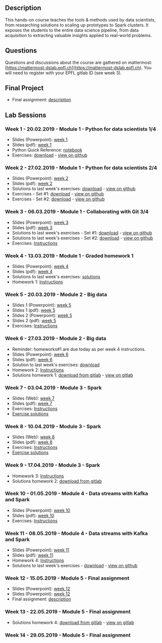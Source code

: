 ## Description

This hands-on course teaches the tools & methods used by data scientists, from researching solutions to scaling up prototypes to Spark clusters. It exposes the students to the entire data science pipeline, from data acquisition to extracting valuable insights applied to real-world problems.

## Questions

Questions and discussions about the course are gathered on mattermost: [https://mattermost-dslab.epfl.ch](https://mattermost-dslab.epfl.ch). You will need to register with your EPFL gitlab ID (see week 3).

## Final Project

- Final assignment: [description](/final_project/README.md)

## Lab Sessions

### Week 1 - 20.02.2019 - Module 1 - Python for data scientists 1/4

- Slides (Powerpoint): [week 1](https://github.com/dslab2019/dslab2019.github.io/raw/master/slides/DSLab2019_week-1.pptx)
- Slides (pdf): [week 1](https://github.com/dslab2019/dslab2019.github.io/raw/master/slides/DSLab2019_week-1.pdf)
- Python Quick Reference: [notebook](http://nbviewer.jupyter.org/github/justmarkham/python-reference/blob/master/reference.ipynb)
- Exercises: [download](/notebooks/DSLab_week1_CCPython-final.ipynb) - [view on github](https://github.com/dslab2019/dslab2019.github.io/blob/master/notebooks/DSLab_week1_CCPython-final.ipynb)

### Week 2 - 27.02.2019 - Module 1 - Python for data scientists 2/4

- Slides (Powerpoint): [week 2](https://github.com/dslab2019/dslab2019.github.io/raw/master/slides/DSLab2019_week-2.pptx)
- Slides (pdf): [week 2](https://github.com/dslab2019/dslab2019.github.io/raw/master/slides/DSLab2019_week-2.pdf)
- Solutions to last week's exercises: [download](https://github.com/dslab2018/dslab2018.github.io/raw/master/notebooks/DSLab_week1_CCPython-Solution-final.ipynb) - [view on github](https://github.com/dslab2019/dslab2019.github.io/blob/master/notebooks/DSLab_week1_CCPython-Solution-final.ipynb)
- Exercises - Set #1: [download](https://github.com/dslab2019/dslab2019.github.io/raw/master/notebooks/DSLab_week2_PythonDSLibs-NumPy_Matplotlib-final.ipynb) - [view on github](https://github.com/dslab2019/dslab2019.github.io/blob/master/notebooks/DSLab_week2_PythonDSLibs-NumPy_Matplotlib-final.ipynb)
- Exercises - Set #2: [download](https://github.com/dslab2019/dslab2019.github.io/raw/master/notebooks/DSLab_week2_PythonDSLibs-Pandas_sklearn-final.ipynb) - [view on github](https://github.com/dslab2019/dslab2019.github.io/blob/master/notebooks/DSLab_week2_PythonDSLibs-Pandas_sklearn-final.ipynb)

### Week 3 - 06.03.2019 - Module 1 - Collaborating with Git 3/4

- Slides (Powerpoint): [week 3](https://github.com/dslab2019/dslab2019.github.io/raw/master/slides/DSLab2019_week-3.pptx)
- Slides (pdf): [week 3](https://github.com/dslab2019/dslab2019.github.io/raw/master/slides/DSLab2019_week-3.pdf)
- Solutions to last week's exercises - Set #1: [download](https://github.com/dslab2019/dslab2019.github.io/raw/master/notebooks/DSLab_week2_PythonDSLibs-NumPy_Matplotlib-Solution.ipynb) - [view on github](./notebooks/DSLab_week2_PythonDSLibs-NumPy_Matplotlib-Solution.ipynb)
- Solutions to last week's exercises - Set #2: [download](https://github.com/dslab2019/dslab2019.github.io/raw/master/notebooks/DSLab_week2_PythonDSLibs-Pandas_sklearn-Solution.ipynb) - [view on github](./notebooks/DSLab_week2_PythonDSLibs-Pandas_sklearn-Solution.ipynb)
- Exercises: [Instructions](./labs/week3/README.md)

### Week 4 - 13.03.2019 - Module 1 - Graded homework 1

- Slides (Powerpoint): [week 4](https://github.com/dslab2019/dslab2019.github.io/raw/master/slides/DSLab2019_week-4.pptx)
- Slides (pdf): [week 4](https://github.com/dslab2019/dslab2019.github.io/raw/master/slides/DSLab2019_week-4.pdf)
- Solutions to last week's exercises: [solutions](./labs/week3/Solutions.md)
- Homework 1: [Instructions](./labs/week4/README.md)

### Week 5 - 20.03.2019 - Module 2 - Big data

- Slides 1 (Powerpoint): [week 5](https://github.com/dslab2019/dslab2019.github.io/raw/master/slides/DSLab2019_Bootstrapping_your_Digitalization_Journey.pptx)
- Slides 1 (pdf): [week 5](https://github.com/dslab2019/dslab2019.github.io/raw/master/slides/DSLab2019_Bootstrapping_your_Digitalization_Journey.pdf)
- Slides 2 (Powerpoint): [week 5](https://github.com/dslab2019/dslab2019.github.io/raw/master/slides/DSLab2019_week-5.pptx)
- Slides 2 (pdf): [week 5](https://github.com/dslab2019/dslab2019.github.io/raw/master/slides/DSLab2019_week-5.pdf)
- Exercises: [Instructions](./labs/week5/README.md)

### Week 6 - 27.03.2019 - Module 2 - Big data

- Reminder: homeworks#1 are due today as per week 4 instructions.
- Slides (Powerpoint): [week 6](https://github.com/dslab2019/dslab2019.github.io/raw/master/slides/DSLab2019_week-6.pptx)
- Slides (pdf): [week 6](https://github.com/dslab2019/dslab2019.github.io/raw/master/slides/DSLab2019_week-6.pdf)
- Solution to last week's exercises: [download](https://raw.githubusercontent.com/dslab2019/dslab2019.github.io/master/notebooks/DSLab_week5_Hive_Solution.json)
- Homework 2: [Instructions](./labs/week6/README.md)
- Solutions homework 1: [download from gitlab](https://git-dslab.epfl.ch/dslab2019/homework1/raw/master/Assignment_DataScience_Lab_week4_2019-Solutions.ipynb) - [view on gitlab](https://git-dslab.epfl.ch/dslab2019/homework1/blob/master/Assignment_DataScience_Lab_week4_2019-Solutions.ipynb)

### Week 7 - 03.04.2019 - Module 3 - Spark

- Slides (Web): [week 7](https://dslab2019.github.io/slides/DSLab_week7)
- Slides (pdf): [week 7](https://dslab2019.github.io/slides/DSLab_week7/?print-pdf)
- Exercises: [Instructions](./labs/week7/README.md) 
- [Exercise solutions](./notebooks/DSLab_week7_gutenberg-solutions.ipynb)

### Week 8 - 10.04.2019 - Module 3 - Spark

- Slides (Web): [week 8](https://dslab2019.github.io/slides/DSLab_week8)
- Slides (pdf): [week 8](https://dslab2019.github.io/slides/DSLab_week8/?print-pdf)
- Exercises: [Instructions](./labs/week8/README.md) 
- [Exercise solutions](./notebooks/DSLab_week8_language-classification-solutions.ipynb)

### Week 9 - 17.04.2019 - Module 3 - Spark

- Homework 3: [Instructions](./labs/week9/README.md)
- Solutions homework 2: [download from gitlab](https://git-dslab.epfl.ch/dslab2019/homework2/raw/master/Assignment_DataScience_Lab_week6_2019_Solutions.json)

### Week 10 - 01.05.2019 - Module 4 - Data streams with Kafka and Spark

- Slides (Powerpoint): [week 10](https://github.com/dslab2019/dslab2019.github.io/raw/master/slides/DSLab2019_week-10.pptx)
- Slides (pdf): [week 10](https://github.com/dslab2019/dslab2019.github.io/raw/master/slides/DSLab2019_week-10.pdf)
- Exercises: [Instructions](./labs/week10/README.md)

### Week 11 - 08.05.2019 - Module 4 - Data streams with Kafka and Spark

- Slides (Powerpoint): [week 11](https://github.com/dslab2019/dslab2019.github.io/raw/master/slides/DSLab2019_week-11.pptx)
- Slides (pdf): [week 11](https://github.com/dslab2019/dslab2019.github.io/raw/master/slides/DSLab2019_week-11.pdf)
- Homework 4: [Instructions](./labs/week11/README.md)
- Solutions to last week's exercises - [download](https://github.com/dslab2019/dslab2019.github.io/raw/master/notebooks/DSLab_week10_stream-processing-solutions.ipynb) - [view on github](./notebooks/DSLab_week10_stream-processing-solutions.ipynb)

### Week 12 - 15.05.2019 - Module 5 - Final assignment

- Slides (Powerpoint): [week 12](https://github.com/dslab2019/dslab2019.github.io/raw/master/slides/DSLab2019_week-12.pptx)
- Slides (Powerpoint): [week 12](https://github.com/dslab2019/dslab2019.github.io/raw/master/slides/DSLab2019_week-12.pdf)
- Final assignment: [description](/final_project/README.md)

### Week 13 - 22.05.2019 - Module 5 - Final assignment
- Solutions homework 4: [download from gitlab](https://git-dslab.epfl.ch/dslab2019/homework4/raw/master/Homework4-Solutions.ipynb) - [view on gitlab](https://git-dslab.epfl.ch/dslab2019/homework4/blob/master/Homework4-Solutions.ipynb)

### Week 14 - 29.05.2019 - Module 5 - Final assignment
